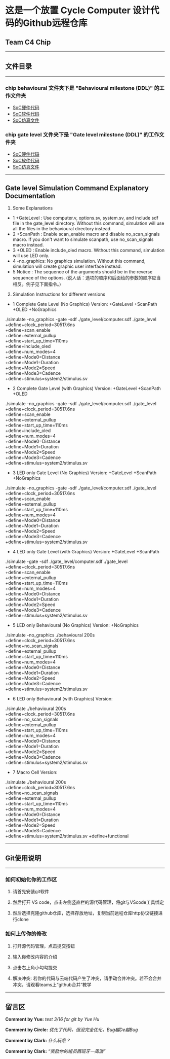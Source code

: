 # 这是一个放置 Cycle Computer 设计代码的Github远程仓库

## Team C4 Chip

***

## 文件目录

***

### chip behavioural 文件夹下是 "Behavioural milestone (DDL)" 的工作文件夹

- [SoC硬件代码](./chip%20behavioural/behavioural)
- [SoC软件代码](./chip%20behavioural/software/code/main.c)
- [SoC仿真文件](./chip%20behavioural/system2/stimulus.sv)

### chip gate level 文件夹下是 "Gate level milestone (DDL)" 的工作文件夹

- [SoC硬件代码](./chip%20gate%20level/behavioural)
- [SoC软件代码](./chip%20gate%20level/software/code/main.c)
- [SoC仿真文件](./chip%20gate%20level/system2/stimulus.sv)

***

## Gate level Simulation Command Explanatory Documentation

1. Some Explanations

- 1 +GateLevel  : Use computer.v, options.sv, system.sv, and include sdf file in the gate_level directory.
               Without this command, simulation will use all the files in the behavioural directory instead.
- 2 +ScanPath   : Enable scan_enable macro and disable no_scan_signals macro.
               If you don't want to simulate scanpath, use no_scan_signals macro instead.
- 3 +OLED       : Enable include_oled macro.
               Without this command, simulation will use LED only.
- 4 -no_graphics: No graphics simulation.
               Without this command, simulation will create graphic user interface instead.
- 5 Notice      : The sequence of the arguments should be in the reverse sequence of the options.
                  (说人话：选项的顺序和后面给的参数的顺序应当相反。例子见下面指令。)


2. Simulation Instructions for different versions

- 1 Complete Gate Level (No Graphics) Version: +GateLevel +ScanPath +OLED +NoGraphics

./simulate -no_graphics -gate -sdf ./gate_level/computer.sdf ./gate_level \
+define+clock_period=30517.6ns \
+define+scan_enable \
+define+external_pullup \
+define+start_up_time=110ms \
+define+include_oled \
+define+num_modes=4 \
+define+Mode0=Distance \
+define+Mode1=Duration \
+define+Mode2=Speed \
+define+Mode3=Cadence \
+define+stimulus=system2/stimulus.sv


- 2 Complete Gate Level (with Graphics) Version: +GateLevel +ScanPath +OLED

./simulate -no_graphics -gate -sdf ./gate_level/computer.sdf ./gate_level \
+define+clock_period=30517.6ns \
+define+scan_enable \
+define+external_pullup \
+define+start_up_time=110ms \
+define+include_oled \
+define+num_modes=4 \
+define+Mode0=Distance \
+define+Mode1=Duration \
+define+Mode2=Speed \
+define+Mode3=Cadence \
+define+stimulus=system2/stimulus.sv


- 3 LED only Gate Level (No Graphics) Version: +GateLevel +ScanPath +NoGraphics

./simulate -no_graphics -gate -sdf ./gate_level/computer.sdf ./gate_level \
+define+clock_period=30517.6ns \
+define+scan_enable \
+define+external_pullup \
+define+start_up_time=110ms \
+define+num_modes=4 \
+define+Mode0=Distance \
+define+Mode1=Duration \
+define+Mode2=Speed \
+define+Mode3=Cadence \
+define+stimulus=system2/stimulus.sv


- 4 LED only Gate Level (with Graphics) Version: +GateLevel +ScanPath

./simulate -gate -sdf ./gate_level/computer.sdf ./gate_level \
+define+clock_period=30517.6ns \
+define+scan_enable \
+define+external_pullup \
+define+start_up_time=110ms \
+define+num_modes=4 \
+define+Mode0=Distance \
+define+Mode1=Duration \
+define+Mode2=Speed \
+define+Mode3=Cadence \
+define+stimulus=system2/stimulus.sv


- 5 LED only Behavioural (No Graphics) Version: +NoGraphics

./simulate -no_graphics ./behavioural 200s \
+define+clock_period=30517.6ns \
+define+no_scan_signals \
+define+external_pullup \
+define+start_up_time=110ms \
+define+num_modes=4 \
+define+Mode0=Distance \
+define+Mode1=Duration \
+define+Mode2=Speed \
+define+Mode3=Cadence \
+define+stimulus=system2/stimulus.sv


- 6 LED only Behavioural (with Graphics) Version:

./simulate ./behavioural 200s \
+define+clock_period=30517.6ns \
+define+no_scan_signals \
+define+external_pullup \
+define+start_up_time=110ms \
+define+num_modes=4 \
+define+Mode0=Distance \
+define+Mode1=Duration \
+define+Mode2=Speed \
+define+Mode3=Cadence \
+define+stimulus=system2/stimulus.sv


- 7 Macro Cell Version:

./simulate ./behavioural 200s \
+define+clock_period=30517.6ns \
+define+no_scan_signals \
+define+external_pullup \
+define+start_up_time=110ms \
+define+num_modes=4 \
+define+Mode0=Distance \
+define+Mode1=Duration \
+define+Mode2=Speed \
+define+Mode3=Cadence \
+define+stimulus=system2/stimulus.sv
+define+functional

***

## Git使用说明

***

### 如何初始化你的工作区

1. 请首先安装git软件

2. 然后打开 VS code，点击左侧竖直栏的源代码管理，将git与VScode工具绑定

3. 然后选择克隆github仓库，选择存放地址，复制当前远程仓库http协议链接进行clone

### 如何上传你的修改

1. 打开源代码管理，点击提交按钮

2. 输入你修改内容的介绍

3. 点击右上角小勾勾提交

4. 解决冲突: 若你的代码与云端代码产生了冲突，请手动合并冲突。若不会合并冲突，请观看teams上“github合并”教学

***

## 留言区

**Comment by Yue:** *test 3/16 for git by Yue Hu*

**Comment by Circle:** *优化了代码，但没完全优化，Bug越De越Bug*

**Comment by Clark:** *什么玩意？*

**Comment by Clark:** *“奖励你的组员西班牙一周游”*